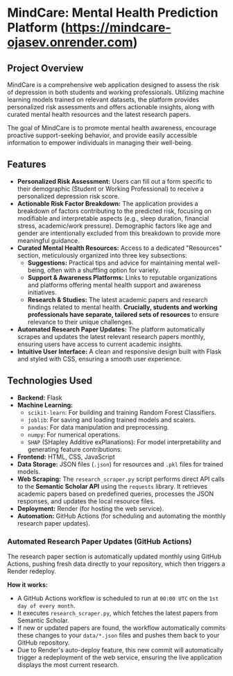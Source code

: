 # MindCare: Mental Health Prediction Platform (https://mindcare-ojasev.onrender.com)

## Project Overview

MindCare is a comprehensive web application designed to assess the risk of depression in both students and working professionals. Utilizing machine learning models trained on relevant datasets, the platform provides personalized risk assessments and offers actionable insights, along with curated mental health resources and the latest research papers.

The goal of MindCare is to promote mental health awareness, encourage proactive support-seeking behavior, and provide easily accessible information to empower individuals in managing their well-being.

## Features

*   **Personalized Risk Assessment:** Users can fill out a form specific to their demographic (Student or Working Professional) to receive a personalized depression risk score.
*   **Actionable Risk Factor Breakdown:** The application provides a breakdown of factors contributing to the predicted risk, focusing on modifiable and interpretable aspects (e.g., sleep duration, financial stress, academic/work pressure). Demographic factors like age and gender are intentionally excluded from this breakdown to provide more meaningful guidance.
*   **Curated Mental Health Resources:** Access to a dedicated "Resources" section, meticulously organized into three key subsections:
    *   **Suggestions:** Practical tips and advice for maintaining mental well-being, often with a shuffling option for variety.
    *   **Support & Awareness Platforms:** Links to reputable organizations and platforms offering mental health support and awareness initiatives.
    *   **Research & Studies:** The latest academic papers and research findings related to mental health.
    **Crucially, students and working professionals have separate, tailored sets of resources** to ensure relevance to their unique challenges.
*   **Automated Research Paper Updates:** The platform automatically scrapes and updates the latest relevant research papers monthly, ensuring users have access to current academic insights.
*   **Intuitive User Interface:** A clean and responsive design built with Flask and styled with CSS, ensuring a smooth user experience.

## Technologies Used

*   **Backend:** Flask
*   **Machine Learning:**
    *   `scikit-learn`: For building and training Random Forest Classifiers.
    *   `joblib`: For saving and loading trained models and scalers.
    *   `pandas`: For data manipulation and preprocessing.
    *   `numpy`: For numerical operations.
    *   `SHAP` (SHapley Additive exPlanations): For model interpretability and generating feature contributions.
*   **Frontend:** HTML, CSS, JavaScript
*   **Data Storage:** JSON files (`.json`) for resources and `.pkl` files for trained models.
*   **Web Scraping:** The `research_scraper.py` script performs direct API calls to the **Semantic Scholar API** using the `requests` library. It retrieves academic papers based on predefined queries, processes the JSON responses, and updates the local resource files. 
*   **Deployment:** Render (for hosting the web service).
*   **Automation:** GitHub Actions (for scheduling and automating the monthly research paper updates).

### Automated Research Paper Updates (GitHub Actions)

The research paper section is automatically updated monthly using GitHub Actions, pushing fresh data directly to your repository, which then triggers a Render redeploy.

**How it works:**
*   A GitHub Actions workflow is scheduled to run at `00:00 UTC` on the `1st day of every month`.
*   It executes `research_scraper.py`, which fetches the latest papers from Semantic Scholar.
*   If new or updated papers are found, the workflow automatically commits these changes to your `data/*.json` files and pushes them back to your GitHub repository.
*   Due to Render's auto-deploy feature, this new commit will automatically trigger a redeployment of the web service, ensuring the live application displays the most current research.

